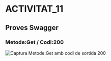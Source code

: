 # ACTIVITAT_11
## Proves Swagger

### Metode:Get / Codi:200

![Captura Metode:Get amb codi de sortida 200](https://github.com/luisacio/UF2_FASTAPI/blob/activitat_11/ACTIVITAT_11/IMAGES/get_200.png)


